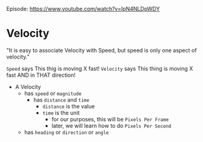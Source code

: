 Episode: https://www.youtube.com/watch?v=IpN4NLDpWDY

# Velocity

"It is easy to associate Velocity with Speed, but speed is only one aspect of velocity."

`Speed` says This thig is moving X fast!
`Velocity` says This thing is moving X fast AND in THAT direction!

- A Velocity
  - has `speed` or `magnitude`
    - has `distance` and `time`
      - `distance` is the value
      - `time` is the unit
        - for our purposes, this will be `Pixels Per Frame`
        - later, we will learn how to do `Pixels Per Second`
  - has `heading` or `direction` or `angle`
